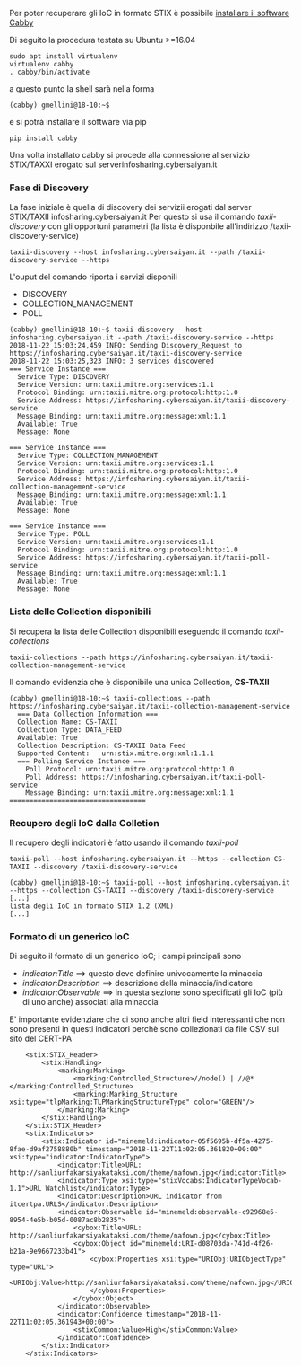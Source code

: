 Per poter recuperare gli IoC in formato STIX è possibile [installare il software Cabby](https://cabby.readthedocs.io/en/stable/installation.html)

Di seguito la procedura testata su Ubuntu >=16.04
```
sudo apt install virtualenv
virtualenv cabby
. cabby/bin/activate
```
a questo punto la shell sarà nella forma
```
(cabby) gmellini@18-10:~$
```
e si potrà installare il software via pip
```
pip install cabby
```
Una volta installato cabby si procede alla connessione al servizio STIX/TAXXI erogato sul serverinfosharing.cybersaiyan.it

### Fase di Discovery
La fase iniziale è quella di discovery dei servizii erogati dal server STIX/TAXII infosharing.cybersaiyan.it
Per questo si usa il comando _taxii-discovery_ con gli opportuni parametri (la lista è disponbile all'indirizzo /taxii-discovery-service)
```
taxii-discovery --host infosharing.cybersaiyan.it --path /taxii-discovery-service --https
```
L'ouput del comando riporta i servizi disponili
* DISCOVERY
* COLLECTION_MANAGEMENT
* POLL
```
(cabby) gmellini@18-10:~$ taxii-discovery --host infosharing.cybersaiyan.it --path /taxii-discovery-service --https
2018-11-22 15:03:24,459 INFO: Sending Discovery_Request to https://infosharing.cybersaiyan.it/taxii-discovery-service
2018-11-22 15:03:25,323 INFO: 3 services discovered
=== Service Instance ===
  Service Type: DISCOVERY
  Service Version: urn:taxii.mitre.org:services:1.1
  Protocol Binding: urn:taxii.mitre.org:protocol:http:1.0
  Service Address: https://infosharing.cybersaiyan.it/taxii-discovery-service
  Message Binding: urn:taxii.mitre.org:message:xml:1.1
  Available: True
  Message: None

=== Service Instance ===
  Service Type: COLLECTION_MANAGEMENT
  Service Version: urn:taxii.mitre.org:services:1.1
  Protocol Binding: urn:taxii.mitre.org:protocol:http:1.0
  Service Address: https://infosharing.cybersaiyan.it/taxii-collection-management-service
  Message Binding: urn:taxii.mitre.org:message:xml:1.1
  Available: True
  Message: None

=== Service Instance ===
  Service Type: POLL
  Service Version: urn:taxii.mitre.org:services:1.1
  Protocol Binding: urn:taxii.mitre.org:protocol:http:1.0
  Service Address: https://infosharing.cybersaiyan.it/taxii-poll-service
  Message Binding: urn:taxii.mitre.org:message:xml:1.1
  Available: True
  Message: None
  ```

### Lista delle Collection disponibili
Si recupera la lista delle Collection disponibili eseguendo il comando _taxii-collections_
```
taxii-collections --path https://infosharing.cybersaiyan.it/taxii-collection-management-service
```
Il comando evidenzia che è disponibile una unica Collection, **CS-TAXII**
```
(cabby) gmellini@18-10:~$ taxii-collections --path https://infosharing.cybersaiyan.it/taxii-collection-management-service
  === Data Collection Information ===
  Collection Name: CS-TAXII
  Collection Type: DATA_FEED
  Available: True
  Collection Description: CS-TAXII Data Feed
  Supported Content:   urn:stix.mitre.org:xml:1.1.1
  === Polling Service Instance ===
    Poll Protocol: urn:taxii.mitre.org:protocol:http:1.0
    Poll Address: https://infosharing.cybersaiyan.it/taxii-poll-service
    Message Binding: urn:taxii.mitre.org:message:xml:1.1
==================================
```

### Recupero degli IoC dalla Colletion
Il recupero degli indicatori è fatto usando il comando _taxii-poll_
```
taxii-poll --host infosharing.cybersaiyan.it --https --collection CS-TAXII --discovery /taxii-discovery-service
```
```
(cabby) gmellini@18-10:~$ taxii-poll --host infosharing.cybersaiyan.it --https --collection CS-TAXII --discovery /taxii-discovery-service
[...]
lista degli IoC in formato STIX 1.2 (XML)
[...]
```

### Formato di un generico IoC
Di seguito il formato di un generico IoC; i campi principali sono 
* _indicator:Title_ ==> questo deve definire univocamente la minaccia
* _indicator:Description_ ==> descrizione della minaccia/indicatore 
* _indicator:Observable_ ==> in questa sezione sono specificati gli IoC (più di uno anche) associati alla minaccia

E' importante evidenziare che  ci sono anche altri field interessanti che non sono presenti in questi indicatori perchè sono collezionati da file CSV sul sito del CERT-PA
```
    <stix:STIX_Header>
        <stix:Handling>
            <marking:Marking>
                <marking:Controlled_Structure>//node() | //@*</marking:Controlled_Structure>
                <marking:Marking_Structure xsi:type="tlpMarking:TLPMarkingStructureType" color="GREEN"/>
            </marking:Marking>
        </stix:Handling>
    </stix:STIX_Header>
    <stix:Indicators>
        <stix:Indicator id="minemeld:indicator-05f5695b-df5a-4275-8fae-d9af2758880b" timestamp="2018-11-22T11:02:05.361820+00:00" xsi:type="indicator:IndicatorType">
            <indicator:Title>URL: http://sanliurfakarsiyakataksi.com/theme/nafown.jpg</indicator:Title>
            <indicator:Type xsi:type="stixVocabs:IndicatorTypeVocab-1.1">URL Watchlist</indicator:Type>
            <indicator:Description>URL indicator from itcertpa.URLS</indicator:Description>
            <indicator:Observable id="minemeld:observable-c92968e5-8954-4e5b-b05d-0087ac8b2835">
                <cybox:Title>URL: http://sanliurfakarsiyakataksi.com/theme/nafown.jpg</cybox:Title>
                <cybox:Object id="minemeld:URI-d08703da-741d-4f26-b21a-9e9667233b41">
                    <cybox:Properties xsi:type="URIObj:URIObjectType" type="URL">
                        <URIObj:Value>http://sanliurfakarsiyakataksi.com/theme/nafown.jpg</URIObj:Value>
                    </cybox:Properties>
                </cybox:Object>
            </indicator:Observable>
            <indicator:Confidence timestamp="2018-11-22T11:02:05.361943+00:00">
                <stixCommon:Value>High</stixCommon:Value>
            </indicator:Confidence>
        </stix:Indicator>
    </stix:Indicators>
```
